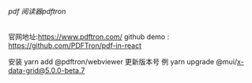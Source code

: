 ###### pdf 阅读器pdftron
 官网地址:https://www.pdftron.com/
github demo : https://github.com/PDFTron/pdf-in-react

安装 yarn add @pdftron/webviewer
更新版本号 例 yarn upgrade @mui/x-data-grid@5.0.0-beta.7